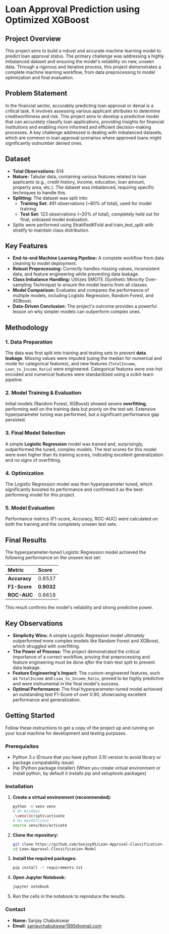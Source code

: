 # Loan Approval Prediction using Optimized XGBoost

## Project Overview
This project aims to build a robust and accurate machine learning model to predict loan approval status. The primary challenge was addressing a highly imbalanced dataset and ensuring the model's reliability on new, unseen data. Through a rigorous and iterative process, this project demonstrates a complete machine learning workflow, from data preprocessing to model optimization and final evaluation.

## Problem Statement
In the financial sector, accurately predicting loan approval or denial is a critical task. It involves assessing various applicant attributes to determine creditworthiness and risk. This project aims to develop a predictive model that can accurately classify loan applications, providing insights for financial institutions and enabling more informed and efficient decision-making processes. A key challenge addressed is dealing with imbalanced datasets, which are common in loan approval scenarios where approved loans might significantly outnumber denied ones.

## Dataset
- **Total Observations:** 614
- **Nature:** Tabular data, containing various features related to loan applicants (e.g., credit history, income, education, loan amount, property area, etc.). The dataset was imbalanced, requiring specific techniques to handle this.
- **Splitting:** The dataset was split into:
  - **Training Set:** 491 observations (~80% of total), used for model training.
  - **Test Set:** 123 observations (~20% of total), completely held out for final, unbiased model evaluation.
- Splits were performed using StratifiedKFold and train_test_split with stratify to maintain class distribution.

## Key Features

-   **End-to-end Machine Learning Pipeline:** A complete workflow from data cleaning to model deployment.
-   **Robust Preprocessing:** Correctly handles missing values, inconsistent data, and feature engineering while preventing data leakage.
-   **Class Imbalance Handling:** Utilizes SMOTE (Synthetic Minority Over-sampling Technique) to ensure the model learns from all classes.
-   **Model Comparison:** Evaluates and compares the performance of multiple models, including Logistic Regression, Random Forest, and XGBoost.
-   **Data-Driven Conclusion:** The project's outcome provides a powerful lesson on why simpler models can outperform complex ones.

## Methodology

### 1. Data Preparation
The data was first split into training and testing sets to prevent **data leakage**. Missing values were imputed (using the median for numerical and mode for categorical features), and new features (`TotalIncome`, `Loan_to_Income_Ratio`) were engineered. Categorical features were one-hot encoded and numerical features were standardized using a scikit-learn pipeline.

### 2. Model Training & Evaluation
Initial models (Random Forest, XGBoost) showed severe **overfitting**, performing well on the training data but poorly on the test set. Extensive hyperparameter tuning was performed, but a significant performance gap persisted.

### 3. Final Model Selection
A simple **Logistic Regression** model was trained and, surprisingly, outperformed the tuned, complex models. The test scores for this model were even higher than its training scores, indicating excellent generalization and no signs of overfitting.

### 4. Optimization
The Logistic Regression model was then hyperparameter tuned, which significantly boosted its performance and confirmed it as the best-performing model for this project.

### 5. Model Evaluation 
Performance metrics (F1-score, Accuracy, ROC-AUC) were calculated on both the training and the completely unseen test sets.

## Final Results

The hyperparameter-tuned Logistic Regression model achieved the following performance on the unseen test set:

| Metric | Score |
| :--- | :--- |
| **Accuracy** | 0.8537 |
| **F1-Score** | **0.9032** |
| **ROC-AUC** | 0.8618 |

This result confirms the model's reliability and strong predictive power.

## Key Observations

* **Simplicity Wins:** A simple Logistic Regression model ultimately outperformed more complex models like Random Forest and XGBoost, which struggled with overfitting.
* **The Power of Process:** The project demonstrated the critical importance of a correct workflow, proving that preprocessing and feature engineering must be done *after* the train-test split to prevent data leakage.
* **Feature Engineering's Impact:** The custom-engineered features, such as `TotalIncome` and `Loan_to_Income_Ratio`, proved to be highly predictive and were instrumental in the final model's success.
* **Optimal Performance:** The final hyperparameter-tuned model achieved an outstanding test F1-Score of over 0.90, showcasing excellent performance and generalization.

## Getting Started
Follow these instructions to get a copy of the project up and running on your local machine for development and testing purposes.

### Prerequisites
  - Python 3.x (Ensure that you have python 3.10 version to avoid library or package compatability issue)
  - Pip (Python package installer) (When you create virtual environment or install python, by default it installs pip and setuptools packages)

### Installation
  1. **Create a virtual environment (recommended):**
     ```bash
     python -m venv venv
     # On Windows
     .\venv\Scripts\activate
     # On macOS/Linux
     source venv/bin/activate
     ```
  2. **Clone the repository:**
     ```bash
     git clone https://github.com/Sonjoy95/Loan-Approval-Classification-Model.git
     cd Loan-Approval-Classification-Model
     ```
  
  3. **Install the required packages:**
     ```bash
     pip install -r requirements.txt
     ```
  
  4. **Open Jupyter Notebook:**
     ```bash
     jupyter notebook
     ```
  
  5. Run the cells in the notebook to reproduce the results.

### Contact

  - **Name:** Sanjay Chabukswar
  - **Email:** sanjaychabukswar1995@gmail.com
